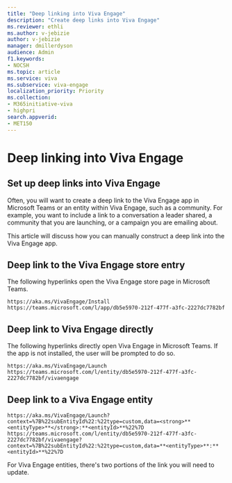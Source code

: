 ```yaml
---
title: "Deep linking into Viva Engage"
description: "Create deep links into Viva Engage"
ms.reviewer: ethli
ms.author: v-jebizie
author: v-jebizie
manager: dmillerdyson
audience: Admin
f1.keywords:
- NOCSH
ms.topic: article
ms.service: viva
ms.subservice: viva-engage
localization_priority: Priority
ms.collection:  
- M365initiative-viva
- highpri
search.appverid:
- MET150
---
```

# Deep linking into Viva Engage

## Set up deep links into Viva Engage

Often, you will want to create a deep link to the Viva Engage app in Microsoft Teams or an entity within Viva Engage, such as a community. For example, you want to include a link to a conversation a leader shared, a community that you are launching, or a campaign you are emailing about.

This article will discuss how you can manually construct a deep link into the Viva Engage app.

## Deep link to the Viva Engage store entry
The following hyperlinks open the Viva Engage store page in Microsoft Teams.

``` 
https://aka.ms/VivaEngage/Install
https://teams.microsoft.com/l/app/db5e5970-212f-477f-a3fc-2227dc7782bf
```

## Deep link to Viva Engage directly
The following hyperlinks directly open Viva Engage in Microsoft Teams. If the app is not installed, the user will be prompted to do so.

```
https://aka.ms/VivaEngage/Launch
https://teams.microsoft.com/l/entity/db5e5970-212f-477f-a3fc-2227dc7782bf/vivaengage
```
## Deep link to a Viva Engage entity

```
https://aka.ms/VivaEngage/Launch?context=%7B%22subEntityId%22:%22type=custom,data=<strong>**<entityType>**</strong>:**<entityId>**%22%7D
https://teams.microsoft.com/l/entity/db5e5970-212f-477f-a3fc-2227dc7782bf/vivaengage?context=%7B%22subEntityId%22:%22type=custom,data=**<entityType>**:**<entityId>**%22%7D
```

For Viva Engage entities, there's two portions of the link you will need to update.

